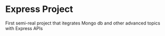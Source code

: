 # Express Project 
 First semi-real project that itegrates Mongo db and other advanced topics with Express APIs
